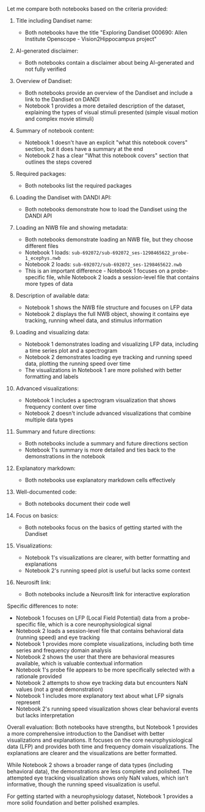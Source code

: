 Let me compare both notebooks based on the criteria provided:

1. Title including Dandiset name:
   - Both notebooks have the title "Exploring Dandiset 000690: Allen Institute Openscope - Vision2Hippocampus project"

2. AI-generated disclaimer:
   - Both notebooks contain a disclaimer about being AI-generated and not fully verified

3. Overview of Dandiset:
   - Both notebooks provide an overview of the Dandiset and include a link to the Dandiset on DANDI
   - Notebook 1 provides a more detailed description of the dataset, explaining the types of visual stimuli presented (simple visual motion and complex movie stimuli)

4. Summary of notebook content:
   - Notebook 1 doesn't have an explicit "what this notebook covers" section, but it does have a summary at the end
   - Notebook 2 has a clear "What this notebook covers" section that outlines the steps covered

5. Required packages:
   - Both notebooks list the required packages

6. Loading the Dandiset with DANDI API:
   - Both notebooks demonstrate how to load the Dandiset using the DANDI API

7. Loading an NWB file and showing metadata:
   - Both notebooks demonstrate loading an NWB file, but they choose different files
   - Notebook 1 loads: `sub-692072/sub-692072_ses-1298465622_probe-1_ecephys.nwb`
   - Notebook 2 loads: `sub-692072/sub-692072_ses-1298465622.nwb`
   - This is an important difference - Notebook 1 focuses on a probe-specific file, while Notebook 2 loads a session-level file that contains more types of data

8. Description of available data:
   - Notebook 1 shows the NWB file structure and focuses on LFP data
   - Notebook 2 displays the full NWB object, showing it contains eye tracking, running wheel data, and stimulus information

9. Loading and visualizing data:
   - Notebook 1 demonstrates loading and visualizing LFP data, including a time series plot and a spectrogram
   - Notebook 2 demonstrates loading eye tracking and running speed data, plotting the running speed over time
   - The visualizations in Notebook 1 are more polished with better formatting and labels

10. Advanced visualizations:
    - Notebook 1 includes a spectrogram visualization that shows frequency content over time
    - Notebook 2 doesn't include advanced visualizations that combine multiple data types

11. Summary and future directions:
    - Both notebooks include a summary and future directions section
    - Notebook 1's summary is more detailed and ties back to the demonstrations in the notebook

12. Explanatory markdown:
    - Both notebooks use explanatory markdown cells effectively

13. Well-documented code:
    - Both notebooks document their code well

14. Focus on basics:
    - Both notebooks focus on the basics of getting started with the Dandiset

15. Visualizations:
    - Notebook 1's visualizations are clearer, with better formatting and explanations
    - Notebook 2's running speed plot is useful but lacks some context

16. Neurosift link:
    - Both notebooks include a Neurosift link for interactive exploration

Specific differences to note:

- Notebook 1 focuses on LFP (Local Field Potential) data from a probe-specific file, which is a core neurophysiological signal
- Notebook 2 loads a session-level file that contains behavioral data (running speed) and eye tracking
- Notebook 1 provides more complete visualizations, including both time series and frequency domain analysis
- Notebook 2 shows the user that there are behavioral measures available, which is valuable contextual information
- Notebook 1's probe file appears to be more specifically selected with a rationale provided
- Notebook 2 attempts to show eye tracking data but encounters NaN values (not a great demonstration)
- Notebook 1 includes more explanatory text about what LFP signals represent
- Notebook 2's running speed visualization shows clear behavioral events but lacks interpretation

Overall evaluation:
Both notebooks have strengths, but Notebook 1 provides a more comprehensive introduction to the Dandiset with better visualizations and explanations. It focuses on the core neurophysiological data (LFP) and provides both time and frequency domain visualizations. The explanations are clearer and the visualizations are better formatted.

While Notebook 2 shows a broader range of data types (including behavioral data), the demonstrations are less complete and polished. The attempted eye tracking visualization shows only NaN values, which isn't informative, though the running speed visualization is useful.

For getting started with a neurophysiology dataset, Notebook 1 provides a more solid foundation and better polished examples.